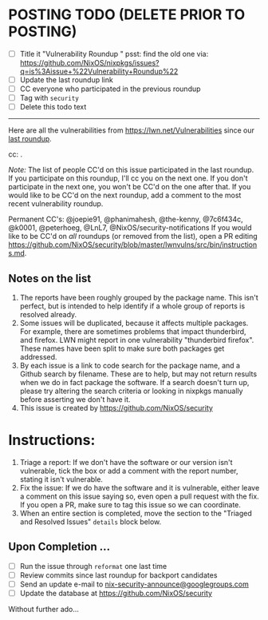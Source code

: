 # POSTING TODO (DELETE PRIOR TO POSTING)

 - [ ] Title it "Vulnerability Roundup <n>" psst: find the old one via:
       https://github.com/NixOS/nixpkgs/issues?q=is%3Aissue+%22Vulnerability+Roundup%22
 - [ ] Update the last roundup link
 - [ ] CC everyone who participated in the previous roundup
 - [ ] Tag with `security`
 - [ ] Delete this todo text

---

Here are all the vulnerabilities from https://lwn.net/Vulnerabilities
since our [last roundup]().

cc: .

_Note:_ The list of people CC'd on this issue participated in the last
roundup. If you participate on this roundup, I'll cc you on the next
one. If you don't participate in the next one, you won't be CC'd on
the one after that. If you would like to be CC'd on the next roundup,
add a comment to the most recent vulnerability roundup.

Permanent CC's: @joepie91, @phanimahesh, @the-kenny, @7c6f434c, @k0001, @peterhoeg, @LnL7,
@NixOS/security-notifications
If you would like to be CC'd on _all_ roundups (or removed from the
list), open a PR editing
https://github.com/NixOS/security/blob/master/lwnvulns/src/bin/instructions.md.

## Notes on the list
1. The reports have been roughly grouped by the package name. This
   isn't perfect, but is intended to help identify if a whole group
   of reports is resolved already.
2. Some issues will be duplicated, because it affects multiple
   packages. For example, there are sometimes problems that impact
   thunderbird, and firefox. LWN might report in one vulnerability
   "thunderbird firefox". These names have been split to make sure
   both packages get addressed.
3. By each issue is a link to code search for the package name, and
   a Github search by filename. These are to help, but may not return
   results when we do in fact package the software. If a search
   doesn't turn up, please try altering the search criteria or
   looking in nixpkgs manually before asserting we don't have it.
4. This issue is created by https://github.com/NixOS/security

# Instructions:

1. Triage a report: If we don't have the software or our version isn't
   vulnerable, tick the box or add a comment with the report number,
   stating it isn't vulnerable.
2. Fix the issue: If we do have the software and it is vulnerable,
   either leave a comment on this issue saying so, even open a pull
   request with the fix. If you open a PR, make sure to tag this
   issue so we can coordinate.
3. When an entire section is completed, move the section to the
   "Triaged and Resolved Issues" `details` block below.



## Upon Completion ...

 - [ ] Run the issue through `reformat` one last time
 - [ ] Review commits since last roundup for backport candidates
 - [ ] Send an update e-mail to nix-security-announce@googlegroups.com
 - [ ] Update the database at https://github.com/NixOS/security

Without further ado...
